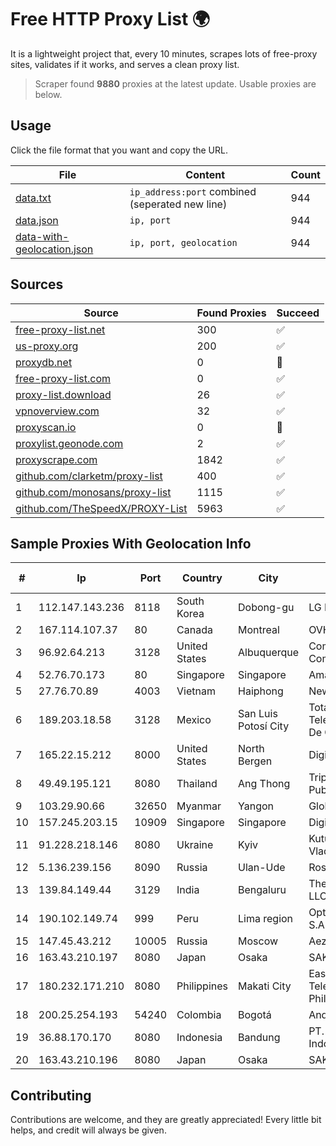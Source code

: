 
# Free HTTP Proxy List 🌍

It is a lightweight project that, every 10 minutes, scrapes lots of free-proxy sites, validates if it works, and serves a clean proxy list.


> Scraper found **9880** proxies at the latest update. Usable proxies are below.

## Usage

Click the file format that you want and copy the URL.


|File|Content|Count|
|----|-------|-----|
|[data.txt](https://raw.githubusercontent.com/themiralay/Proxy-List-World/master/data.txt)|`ip_address:port` combined (seperated new line)|944|
|[data.json](https://raw.githubusercontent.com/themiralay/Proxy-List-World/master/data.json)|`ip, port`|944|
|[data-with-geolocation.json](https://raw.githubusercontent.com/themiralay/Proxy-List-World/master/data-with-geolocation.json)|`ip, port, geolocation`|944|

## Sources

|Source|Found Proxies|Succeed|
|------|-------------|-------|
|[free-proxy-list.net](https://free-proxy-list.net)|300|✅|
|[us-proxy.org](https://www.us-proxy.org)|200|✅|
|[proxydb.net](http://proxydb.net)|0|🚫|
|[free-proxy-list.com](https://free-proxy-list.com/?page=&port=&type%5B%5D=http&type%5B%5D=https&up_time=0&search=Search)|0|✅|
|[proxy-list.download](https://www.proxy-list.download/HTTP)|26|✅|
|[vpnoverview.com](https://vpnoverview.com/privacy/anonymous-browsing/free-proxy-servers)|32|✅|
|[proxyscan.io](https://www.proxyscan.io)|0|🚫|
|[proxylist.geonode.com](https://proxylist.geonode.com/api/proxy-list?limit=300&page=1&sort_by=lastChecked&sort_type=desc&protocols=http,https)|2|✅|
|[proxyscrape.com](https://api.proxyscrape.com/v2/?request=displayproxies&protocol=http&timeout=10000&country=all&ssl=all&anonymity=all)|1842|✅|
|[github.com/clarketm/proxy-list](https://raw.githubusercontent.com/clarketm/proxy-list/master/proxy-list-raw.txt)|400|✅|
|[github.com/monosans/proxy-list](https://raw.githubusercontent.com/monosans/proxy-list/main/proxies/http.txt)|1115|✅|
|[github.com/TheSpeedX/PROXY-List](https://raw.githubusercontent.com/TheSpeedX/PROXY-List/master/http.txt)|5963|✅|


## Sample Proxies With Geolocation Info

|#|Ip|Port|Country|City|Internet Service Provider|
|-|--|----|-------|----|-------------------------|
|1|112.147.143.236|8118|South Korea|Dobong-gu|LG POWERCOMM|
|2|167.114.107.37|80|Canada|Montreal|OVH SAS|
|3|96.92.64.213|3128|United States|Albuquerque|Comcast Cable Communications, LLC|
|4|52.76.70.173|80|Singapore|Singapore|Amazon.com, Inc.|
|5|27.76.70.89|4003|Vietnam|Haiphong|Newass2011xDSLHCMC|
|6|189.203.18.58|3128|Mexico|San Luis Potosí City|Total Play Telecomunicaciones SA De CV|
|7|165.22.15.212|8000|United States|North Bergen|DigitalOcean, LLC|
|8|49.49.195.121|8080|Thailand|Ang Thong|Triple T Broadband Public Company Limited|
|9|103.29.90.66|32650|Myanmar|Yangon|Global Technology Co|
|10|157.245.203.15|10909|Singapore|Singapore|DigitalOcean, LLC|
|11|91.228.218.146|8080|Ukraine|Kyiv|Kutumova Elena Vladimyrovna|
|12|5.136.239.156|8090|Russia|Ulan-Ude|Rostelecom networks|
|13|139.84.149.44|3129|India|Bengaluru|The Constant Company, LLC|
|14|190.102.149.74|999|Peru|Lima region|Optical Technologies S.A.C.|
|15|147.45.43.212|10005|Russia|Moscow|Aeza International LTD|
|16|163.43.210.197|8080|Japan|Osaka|SAKURA Internet Inc.|
|17|180.232.171.210|8080|Philippines|Makati City|Eastern Telecommunications Philippines, Inc.|
|18|200.25.254.193|54240|Colombia|Bogotá|Andinet ON Line|
|19|36.88.170.170|8080|Indonesia|Bandung|PT. Telekomunikasi Indonesia|
|20|163.43.210.196|8080|Japan|Osaka|SAKURA Internet Inc.|



## Contributing

Contributions are welcome, and they are greatly appreciated! Every
little bit helps, and credit will always be given.

